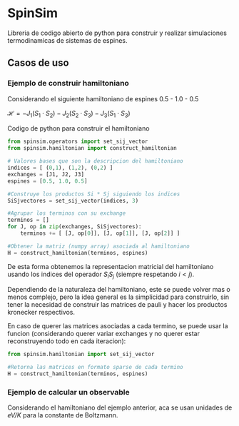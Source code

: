# SpinSim
Libreria de codigo abierto de python para construir y realizar simulaciones termodinamicas de sistemas de espines.

## Casos de uso
### Ejemplo de construir hamiltoniano
Considerando el siguiente hamiltoniano de espines 0.5 - 1.0 - 0.5

$\mathcal{H} = -J_1(S_1 \cdot S_2) -J_2(S_2 \cdot S_3) -J_3(S_1 \cdot S_3)$

Codigo de python para construir el hamiltoniano

```python
from spinsim.operators import set_sij_vector
from spinsim.hamiltonian import construct_hamiltonian

# Valores bases que son la descripcion del hamiltoniano
indices = [ (0,1), (1,2), (0,2) ]
exchanges = [J1, J2, J3]
espines = [0.5, 1.0, 0.5]

#Construye los productos Si * Sj siguiendo los indices
SiSjvectores = set_sij_vector(indices, 3) 

#Agrupar los terminos con su exchange
terminos = []
for J, op in zip(exchanges, SiSjvectores):
    terminos += [ [J, op[0]], [J, op[1]], [J, op[2]] ] 

#Obtener la matriz (numpy array) asociada al hamiltoniano
H = construct_hamiltonian(terminos, espines) 
```
De esta forma obtenemos la representacion matricial del hamiltoniano usando los indices del operador $S_iS_j$ (siempre respetando $i<j$).

Dependiendo de la naturaleza del hamiltoniano, este se puede volver mas o menos complejo, pero la idea general es la simplicidad para construirlo, sin tener la necesidad de construir las matrices de pauli y hacer los productos kronecker respectivos.

En caso de querer las matrices asociadas a cada termino, se puede usar la funcion (considerando querer variar exchanges y no querer estar reconstruyendo todo en cada iteracion):

```python
from spinsim.hamiltonian import set_sij_vector

#Retorna las matrices en formato sparse de cada termino
H = construct_hamiltonian(terminos, espines) 
```

### Ejemplo de calcular un observable
Considerando el hamiltoniano del ejemplo anterior, aca se usan unidades de *eV/K* para la constante de Boltzmann.
